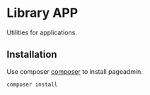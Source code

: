 # Library APP

Utilities for applications.

## Installation

Use composer [composer](https://getcomposer.org/) to install pageadmin.

```bash
composer install
```
